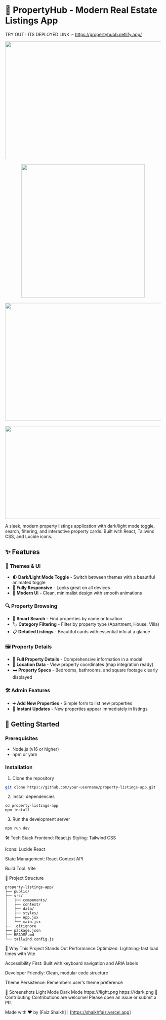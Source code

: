 # 🏡 PropertyHub - Modern Real Estate Listings App

TRY OUT ! ITS DEPLOYED
LINK :- https://propertyhubb.netlify.app/


<p align="center">
  <img src="https://github.com/user-attachments/assets/e0fcc159-e181-404b-a596-93c72af2cd3c" width="800" height="380" />
  <br><br>
  <img src="https://github.com/user-attachments/assets/ff89f213-65e7-4866-a1c6-7aa81496c7b0" width="400" height="430" />
  <br><br>
  <img src="https://github.com/user-attachments/assets/6ffdae14-5ecd-45f9-a686-5b893d99a131" width="800" height="380" />
  <br><br>
  <img src="https://github.com/user-attachments/assets/91195746-0f60-4242-9a8b-494b68a361f8" width="800" height="300" />
</p>

A sleek, modern property listings application with dark/light mode toggle, search, filtering, and interactive property cards. Built with React, Tailwind CSS, and Lucide icons.

## ✨ Features

### 🎨 **Themes & UI**
- 🌓 **Dark/Light Mode Toggle** - Switch between themes with a beautiful animated toggle
- 📱 **Fully Responsive** - Looks great on all devices
- 🎉 **Modern UI** - Clean, minimalist design with smooth animations

### 🔍 **Property Browsing**
- 🔎 **Smart Search** - Find properties by name or location
- 🏷️ **Category Filtering** - Filter by property type (Apartment, House, Villa)
- 📋 **Detailed Listings** - Beautiful cards with essential info at a glance

### 🖼️ **Property Details**
- 📖 **Full Property Details** - Comprehensive information in a modal
- 📍 **Location Data** - View property coordinates (map integration ready)
- 🛏️ **Property Specs** - Bedrooms, bathrooms, and square footage clearly displayed

### 🛠️ **Admin Features**
- ➕ **Add New Properties** - Simple form to list new properties
- 🚀 **Instant Updates** - New properties appear immediately in listings

## 🚀 Getting Started

### Prerequisites
- Node.js (v16 or higher)
- npm or yarn

### Installation
1. Clone the repository
```bash
git clone https://github.com/your-username/property-listings-app.git
```
2. Install dependencies
```
cd property-listings-app
npm install
```
3. Run the development server
```
npm run dev
```
🛠️ Tech Stack
Frontend: React.js
Styling: Tailwind CSS

Icons: Lucide React

State Management: React Context API

Build Tool: Vite

📂 Project Structure
```
property-listings-app/
├── public/
├── src/
│   ├── components/
│   ├── context/
│   ├── data/
│   ├── styles/
│   ├── App.jsx
│   └── main.jsx
├── .gitignore
├── package.json
├── README.md
└── tailwind.config.js
```
🌟 Why This Project Stands Out
Performance Optimized: Lightning-fast load times with Vite

Accessibility First: Built with keyboard navigation and ARIA labels

Developer Friendly: Clean, modular code structure

Theme Persistence: Remembers user's theme preference

📸 Screenshots
Light Mode	Dark Mode
https:///light.png	https:///dark.png
🤝 Contributing
Contributions are welcome! Please open an issue or submit a PR.


Made with ❤️ by [Faiz Shaikh] | [https://shaikhfaiz.vercel.app] 
